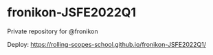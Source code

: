 # fronikon-JSFE2022Q1
Private repository for @fronikon

Deploy: https://rolling-scopes-school.github.io/fronikon-JSFE2022Q1/

